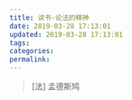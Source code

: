 ```yaml
---
title: 读书·论法的精神
date: 2019-03-28 17:13:01
updated: 2019-03-28 17:13:01
tags:
categories:
permalink:
---
```


>  [法] 孟德斯鸠